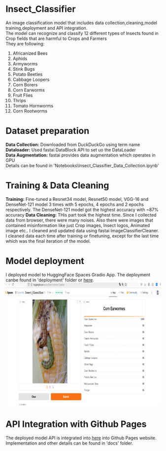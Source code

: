 # Insect_Classifier
An image classification model that includes data collection,cleaning,model training,deployment and API integration. <br/>
The model can recognize and classify 12 different types of Insects found in Crop fields that are harmful to Crops and Farmers <br/>
They are following: <br/>
1. Africanized Bees
2. Aphids
3. Armyworms
4. Stink Bugs
5. Potato Beetles
6. Cabbage Loopers
7. Corn Borers
8. Corn Earworms
9. Fruit Flies
10. Thrips
11. Tomato Hornworms
12. Corn Rootworms

# Dataset preparation
**Data Collection:** Downloaded from DuckDuckGo using term name <br/>
**Dataloader:** Used fastai DataBlock API to set uo the DataLoader <br/>
**Data Augmentation:** fastai provides data augmentation which operates in GPU <br/>
Details can be found in 'Notebooks\Insect_Classifier_Data_Collection.ipynb'

# Training & Data Cleaning
**Training:** Fine-tuned a Resnet34 model, Resnet50 model, VGG-16 and DenseNet-121 model 3 times with 5 epochs, 4 epochs and 2 epochs respectively. The DenseNet-121 model got the highest accuracy with ~87% accuracy
**Data Cleaning:** THis part took the highest time. Since I collected data from browser, there were many noises. Also there were images that contained misinformation like just Crop images, Insect logos, Animated image etc.. I cleaned and updated data using fastai ImageClassifierCleaner. I cleaned data each time after training or finetuning, except for the last time which was the final iteration of the model. <br/>

# Model deployment
I deployed model to HuggingFace Spaces Gradio App. The deployment canbe found in 'deployment' folder or [here](https://huggingface.co/spaces/Tanvirtrk/Crop_Insects_Classifier). <br/>
<img src='Deployment\Hugging_face_demo.PNG' width='800' height='400'>

# API Integration with Github Pages
The deployed model API is integrated into [here]('') into Github Pages website. Implementation and other details can be found in 'docs' folder. 

